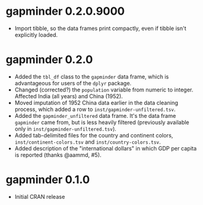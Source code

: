 # gapminder 0.2.0.9000

* Import tibble, so the data frames print compactly, even if tibble isn't
explicitly loaded.

# gapminder 0.2.0

  * Added the `tbl_df` class to the `gapminder` data frame, which is advantageous for users of the `dplyr` package.
  * Changed (corrected?) the `population` variable from numeric to integer. Affected India (all years) and China (1952).
  * Moved imputation of 1952 China data earlier in the data cleaning process, which added a row to `inst/gapminder-unfiltered.tsv`.
  * Added the  `gapminder_unfiltered` data frame. It's the data frame `gapminder` came from, but is less heavily filtered (previously available only in `inst/gapminder-unfiltered.tsv`).
  * Added tab-delimited files for the country and continent colors, `inst/continent-colors.tsv` and `inst/country-colors.tsv`.
  * Added description of the "international dollars" in which GDP per capita is reported (thanks @aammd, #5).

# gapminder 0.1.0

  * Initial CRAN release
